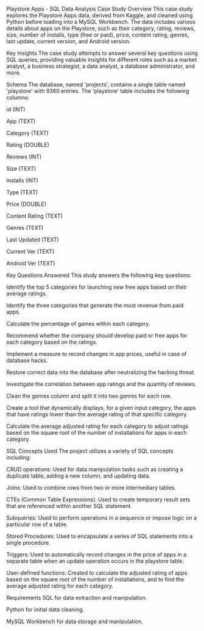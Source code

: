 Playstore Apps - SQL Data Analysis Case Study
Overview
This case study explores the Playstore Apps data, derived from Kaggle, and cleaned using Python before loading into a MySQL Workbench. The data includes various details about apps on the Playstore, such as their category, rating, reviews, size, number of installs, type (free or paid), price, content rating, genres, last update, current version, and Android version.


Key Insights
The case study attempts to answer several key questions using SQL queries, providing valuable insights for different roles such as a market analyst, a business strategist, a data analyst, a database administrator, and more.

Schema
The database, named 'projects', contains a single table named 'playstore' with 9360 entries. The 'playstore' table includes the following columns:

id (INT)

App (TEXT)

Category (TEXT)

Rating (DOUBLE)

Reviews (INT)

Size (TEXT)

Installs (INT)

Type (TEXT)

Price (DOUBLE)

Content Rating (TEXT)

Genres (TEXT)

Last Updated (TEXT)

Current Ver (TEXT)

Android Ver (TEXT)

Key Questions Answered
This study answers the following key questions:

Identify the top 5 categories for launching new free apps based on their average ratings.

Identify the three categories that generate the most revenue from paid apps.

Calculate the percentage of games within each category.

Recommend whether the company should develop paid or free apps for each category based on the ratings.

Implement a measure to record changes in app prices, useful in case of database hacks.

Restore correct data into the database after neutralizing the hacking threat.

Investigate the correlation between app ratings and the quantity of reviews.

Clean the genres column and split it into two genres for each row.

Create a tool that dynamically displays, for a given input category, the apps that have ratings lower than the average rating of that specific category.

Calculate the average adjusted rating for each category to adjust ratings based on the square root of the number of installations for apps in each category.

SQL Concepts Used
The project utilizes a variety of SQL concepts including:

CRUD operations: Used for data manipulation tasks such as creating a duplicate table, adding a new column, and updating data.

Joins: Used to combine rows from two or more intermediary tables.

CTEs (Common Table Expressions): Used to create temporary result sets that are referenced within another SQL statement.

Subqueries: Used to perform operations in a sequence or impose logic on a particular row of a table.

Stored Procedures: Used to encapsulate a series of SQL statements into a single procedure.

Triggers: Used to automatically record changes in the price of apps in a separate table when an update operation occurs in the playstore table.

User-defined functions: Created to calculate the adjusted rating of apps based on the square root of the number of installations, and to find the average adjusted rating for each category.

Requirements
SQL for data extraction and manipulation.

Python for initial data cleaning.

MySQL Workbench for data storage and manipulation.
